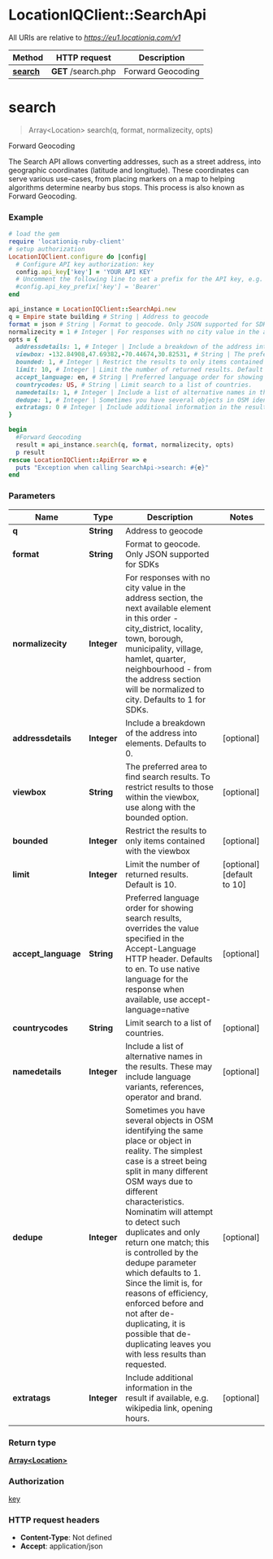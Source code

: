 # LocationIQClient::SearchApi

All URIs are relative to *https://eu1.locationiq.com/v1*

Method | HTTP request | Description
------------- | ------------- | -------------
[**search**](SearchApi.md#search) | **GET** /search.php | Forward Geocoding


# **search**
> Array&lt;Location&gt; search(q, format, normalizecity, opts)

Forward Geocoding

The Search API allows converting addresses, such as a street address, into geographic coordinates (latitude and longitude). These coordinates can serve various use-cases, from placing markers on a map to helping algorithms determine nearby bus stops. This process is also known as Forward Geocoding.

### Example
```ruby
# load the gem
require 'locationiq-ruby-client'
# setup authorization
LocationIQClient.configure do |config|
  # Configure API key authorization: key
  config.api_key['key'] = 'YOUR API KEY'
  # Uncomment the following line to set a prefix for the API key, e.g. 'Bearer' (defaults to nil)
  #config.api_key_prefix['key'] = 'Bearer'
end

api_instance = LocationIQClient::SearchApi.new
q = Empire state building # String | Address to geocode
format = json # String | Format to geocode. Only JSON supported for SDKs
normalizecity = 1 # Integer | For responses with no city value in the address section, the next available element in this order - city_district, locality, town, borough, municipality, village, hamlet, quarter, neighbourhood - from the address section will be normalized to city. Defaults to 1 for SDKs.
opts = {
  addressdetails: 1, # Integer | Include a breakdown of the address into elements. Defaults to 0.
  viewbox: -132.84908,47.69382,-70.44674,30.82531, # String | The preferred area to find search results.  To restrict results to those within the viewbox, use along with the bounded option.
  bounded: 1, # Integer | Restrict the results to only items contained with the viewbox
  limit: 10, # Integer | Limit the number of returned results. Default is 10.
  accept_language: en, # String | Preferred language order for showing search results, overrides the value specified in the Accept-Language HTTP header. Defaults to en. To use native language for the response when available, use accept-language=native
  countrycodes: US, # String | Limit search to a list of countries.
  namedetails: 1, # Integer | Include a list of alternative names in the results. These may include language variants, references, operator and brand.
  dedupe: 1, # Integer | Sometimes you have several objects in OSM identifying the same place or object in reality. The simplest case is a street being split in many different OSM ways due to different characteristics. Nominatim will attempt to detect such duplicates and only return one match; this is controlled by the dedupe parameter which defaults to 1. Since the limit is, for reasons of efficiency, enforced before and not after de-duplicating, it is possible that de-duplicating leaves you with less results than requested.
  extratags: 0 # Integer | Include additional information in the result if available, e.g. wikipedia link, opening hours.
}

begin
  #Forward Geocoding
  result = api_instance.search(q, format, normalizecity, opts)
  p result
rescue LocationIQClient::ApiError => e
  puts "Exception when calling SearchApi->search: #{e}"
end
```

### Parameters

Name | Type | Description  | Notes
------------- | ------------- | ------------- | -------------
 **q** | **String**| Address to geocode | 
 **format** | **String**| Format to geocode. Only JSON supported for SDKs | 
 **normalizecity** | **Integer**| For responses with no city value in the address section, the next available element in this order - city_district, locality, town, borough, municipality, village, hamlet, quarter, neighbourhood - from the address section will be normalized to city. Defaults to 1 for SDKs. | 
 **addressdetails** | **Integer**| Include a breakdown of the address into elements. Defaults to 0. | [optional] 
 **viewbox** | **String**| The preferred area to find search results.  To restrict results to those within the viewbox, use along with the bounded option. | [optional] 
 **bounded** | **Integer**| Restrict the results to only items contained with the viewbox | [optional] 
 **limit** | **Integer**| Limit the number of returned results. Default is 10. | [optional] [default to 10]
 **accept_language** | **String**| Preferred language order for showing search results, overrides the value specified in the Accept-Language HTTP header. Defaults to en. To use native language for the response when available, use accept-language&#x3D;native | [optional] 
 **countrycodes** | **String**| Limit search to a list of countries. | [optional] 
 **namedetails** | **Integer**| Include a list of alternative names in the results. These may include language variants, references, operator and brand. | [optional] 
 **dedupe** | **Integer**| Sometimes you have several objects in OSM identifying the same place or object in reality. The simplest case is a street being split in many different OSM ways due to different characteristics. Nominatim will attempt to detect such duplicates and only return one match; this is controlled by the dedupe parameter which defaults to 1. Since the limit is, for reasons of efficiency, enforced before and not after de-duplicating, it is possible that de-duplicating leaves you with less results than requested. | [optional] 
 **extratags** | **Integer**| Include additional information in the result if available, e.g. wikipedia link, opening hours. | [optional] 

### Return type

[**Array&lt;Location&gt;**](Location.md)

### Authorization

[key](../README.md#key)

### HTTP request headers

 - **Content-Type**: Not defined
 - **Accept**: application/json




